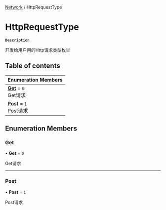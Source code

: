 [Network](../modules/Network.Network.md) / HttpRequestType

# HttpRequestType <Badge type="tip" text="Enumeration" />

**`Description`**

开发给用户用的Http请求类型枚举

## Table of contents

| Enumeration Members |
| :-----|
| **[Get](Network.Network.HttpRequestType.md#get)** = ``0`` <br> Get请求|
| **[Post](Network.Network.HttpRequestType.md#post)** = ``1`` <br> Post请求|

## Enumeration Members

### Get

• **Get** = ``0``

Get请求

___

### Post

• **Post** = ``1``

Post请求
